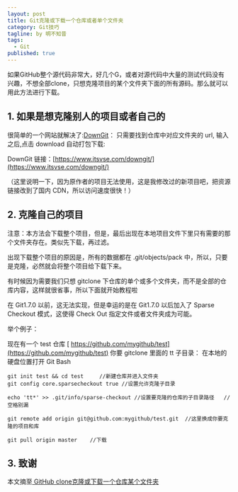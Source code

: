 ```yaml
---
layout: post
title: Git克隆或下载一个仓库或者单个文件夹
category: Git技巧
tagline: by 明不知昔
tags: 
  - Git
published: true
---
```


如果GitHub整个源代码非常大，好几个G，或者对源代码中大量的测试代码没有兴趣，不想全部clone，只想克隆项目的某个文件夹下面的所有源码。那么就可以用此方法进行下载。

<!--more-->

## 1.  如果是想克隆别人的项目或者自己的

很简单的一个网站就解决了:[DownGit](www.itsvse.com/downgit)： 只需要找到仓库中对应文件夹的 url, 输入之后,点击 download 自动打包下载:

DownGit 链接：[https://www.itsvse.com/downgit/](https://www.itsvse.com/downgit/)

（这里说明一下，因为原作者的项目无法使用，这是我修改过的新项目吧，把资源链接改到了国内 CDN，所以访问速度很快！）

## 2. 克隆自己的项目

注意：本方法会下载整个项目，但是，最后出现在本地项目文件下里只有需要的那个文件夹存在。类似先下载，再过滤。

出现下载整个项目的原因是，所有的数据都在 .git/objects/pack 中，所以，只要是克隆，必然就会将整个项目给下载下来。

有时候因为需要我们只想 gitclone 下仓库的单个或多个文件夹，而不是全部的仓库内容，这样就很省事，所以下面就开始教程啦

在 Git1.7.0 以前，这无法实现，但是幸运的是在 Git1.7.0 以后加入了 Sparse Checkout 模式，这使得 Check Out 指定文件或者文件夹成为可能。

举个例子：

现在有一个 test 仓库 [ https://github.com/mygithub/test](https://github.com/mygithub/test)
你要 gitclone 里面的 tt 子目录：
在本地的硬盘位置打开 Git Bash

```
git init test && cd test     //新建仓库并进入文件夹
git config core.sparsecheckout true //设置允许克隆子目录

echo 'tt*' >> .git/info/sparse-checkout //设置要克隆的仓库的子目录路径   //空格别漏

git remote add origin git@github.com:mygithub/test.git  //这里换成你要克隆的项目和库

git pull origin master    //下载
```

## 3. 致谢
本文摘至[ GitHub clone克隆或下载一个仓库某个文件夹 ](https://www.itsvse.com/thread-7086-1-1.html)

